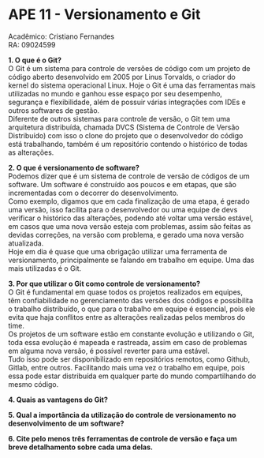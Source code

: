 # APE 11 - Versionamento e Git

Acadêmico: Cristiano Fernandes  
RA: 09024599

**1. O que é o Git?**  
O Git é um sistema para controle de versões de código com um projeto de código aberto desenvolvido em 2005 por Linus Torvalds, o criador do kernel do sistema operacional Linux. Hoje o Git é uma das ferramentas mais utilizadas no mundo e ganhou esse espaço por seu desempenho, segurança e flexibilidade, além de possuir várias integrações com IDEs e outros softwares de gestão.  
Diferente de outros sistemas para controle de versão, o Git tem uma arquitetura distribuída, chamada DVCS (Sistema de Controle de Versão Distribuído) com isso o clone do projeto que o desenvolvedor do código está trabalhando, também é um repositório contendo o histórico de todas as alterações.

**2. O que é versionamento de software?**  
Podemos dizer que é um sistema de controle de versão de códigos de um software. Um software é construído aos poucos e em etapas, que são incrementadas com o decorrer do desenvolvimento.  
Como exemplo, digamos que em cada finalização de uma etapa, é gerado uma versão, isso facilita para o desenvolvedor ou uma equipe de devs verificar o histórico das alterações, podendo até voltar uma versão estável, em casos que uma nova versão esteja com problemas, assim são feitas as devidas correções, na versão com problema, e gerado uma nova versão atualizada.  
Hoje em dia é quase que uma obrigação utilizar uma ferramenta de versionamento, principalmente se falando em trabalho em equipe. Uma das mais utilizadas é o Git.

**3. Por que utilizar o Git como controle de versionamento?**  
O Git é fundamental em quase todos os projetos realizados em equipes, têm confiabilidade no gerenciamento das versões dos códigos e possibilita o trabalho distribuído, o que para o trabalho em equipe é essencial, pois ele evita que haja conflitos entre as alterações realizadas pelos membros do time.  
Os projetos de um software estão em constante evolução e utilizando o Git, toda essa evolução é mapeada e rastreada, assim em caso de problemas em alguma nova versão, é possível reverter para uma estável.  
Tudo isso pode ser disponibilizado em repositórios remotos, como Github, Gitlab, entre outros. Facilitando mais uma vez o trabalho em equipe, pois essa pode estar distribuída em qualquer parte do mundo compartilhando do mesmo código.

**4. Quais as vantagens do Git?**

**5. Qual a importância da utilização do controle de versionamento no desenvolvimento de um software?**

**6. Cite pelo menos três ferramentas de controle de versão e faça um breve detalhamento sobre cada uma delas.**
